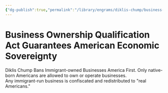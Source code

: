 ```yaml
---
{"dg-publish":true,"permalink":"/library/engrams/diklis-chump/business-ownership-qualification-act-guarantees-american-economic-sovereignty/","tags":["DC/Racism"]}
---
```


# Business Ownership Qualification Act Guarantees American Economic Sovereignty
Diklis Chump Bans Immigrant-owned Businesses
America First.
Only native-born Americans are allowed to own or operate businesses.  
Any immigrant-run business is confiscated and redistributed to "real Americans."

